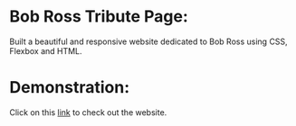 # **Bob Ross Tribute Page**:
Built a beautiful and responsive website dedicated to Bob Ross using CSS, Flexbox and HTML.

# **Demonstration**:
Click on this [link](https://ma86.github.io/BobRossTributePage/index.html) to check out the website.
